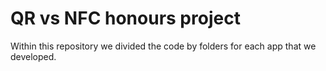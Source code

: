 # QR vs NFC honours project
Within this repository we divided the code by folders for each app that we developed.
 
